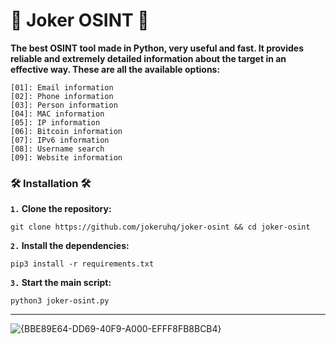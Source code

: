 # 🔎 Joker OSINT 🔎

**The best OSINT tool made in Python, very useful and fast. It provides reliable and extremely detailed information about the target in an effective way. These are all the available options:**

```
[01]: Email information
[02]: Phone information
[03]: Person information
[04]: MAC information
[05]: IP information
[06]: Bitcoin information
[07]: IPv6 information
[08]: Username search
[09]: Website information
```

### 🛠️ Installation 🛠️

**`1.` Clone the repository:**

```
git clone https://github.com/jokeruhq/joker-osint && cd joker-osint
```

**`2.` Install the dependencies:**

```
pip3 install -r requirements.txt
```

**`3.` Start the main script:**

```
python3 joker-osint.py
```

---

![{BBE89E64-DD69-40F9-A000-EFFF8FB8BCB4}](https://github.com/user-attachments/assets/cabdc78d-f5cb-4d46-a0dc-eafd05336b54)
